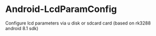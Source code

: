 # Android-LcdParamConfig
Configure lcd parameters via u disk or sdcard card (based on rk3288 android 8.1 sdk)
